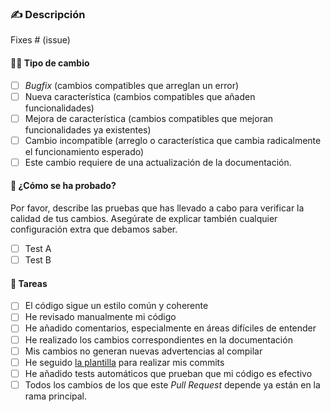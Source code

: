 ### ✍️ Descripción

<!-- Por favor, incluye un resumen de los cambios y los *issues* relacionados, junto
con una motivación y el contexto por el que se han hecho. -->

Fixes # (issue)

#### 🧑‍🔧 Tipo de cambio

- [ ] *Bugfix* (cambios compatibles que arreglan un error)
- [ ] Nueva característica (cambios compatibles que añaden funcionalidades)
- [ ] Mejora de característica (cambios compatibles que mejoran funcionalidades ya existentes)
- [ ] Cambio incompatible (arreglo o característica que cambia radicalmente el funcionamiento esperado)
- [ ] Este cambio requiere de una actualización de la documentación.

#### 🧪 ¿Cómo se ha probado?

<!-- Elimina las opciones que no sean relevantes. -->

Por favor, describe las pruebas que has llevado a cabo para verificar la calidad de tus cambios.
Asegúrate de explicar también cualquier configuración extra que debamos saber.

- [ ] Test A
- [ ] Test B

#### 📃 Tareas

<!-- Elimina las opciones que no sean relevantes. -->

- [ ] El código sigue un estilo común y coherente
- [ ] He revisado manualmente mi código
- [ ] He añadido comentarios, especialmente en áreas difíciles de entender
- [ ] He realizado los cambios correspondientes en la documentación
- [ ] Mis cambios no generan nuevas advertencias al compilar
- [ ] He seguido [la plantilla](https://github.com/us-ferferga/decide/blob/master/.gitmessage.txt) para realizar mis commits
- [ ] He añadido tests automáticos que prueban que mi código es efectivo
- [ ] Todos los cambios de los que este *Pull Request* depende ya están en la rama principal.
